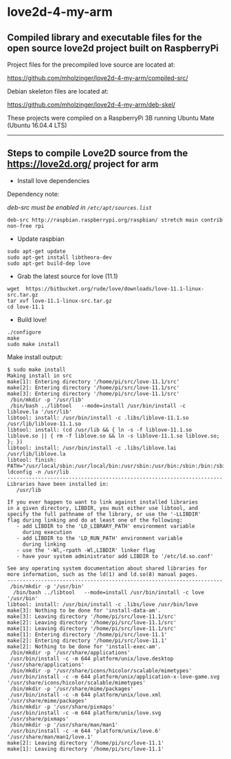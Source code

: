 # love2d-4-my-arm

## Compiled library and executable files for the open source love2d project built on RaspberryPi

Project files for the precompiled love source are located at:

https://github.com/mholzinger/love2d-4-my-arm/compiled-src/

Debian skeleton files are located at:

https://github.com/mholzinger/love2d-4-my-arm/deb-skel/

These projects were compiled on a RaspberryPi 3B running Ubuntu Mate (Ubuntu 16.04.4 LTS)

---

## Steps to compile Love2D source from the https://love2d.org/ project for arm

- Install love dependencies

Dependency note:

*deb-src must be enabled in `/etc/apt/sources.list`*

```deb-src http://raspbian.raspberrypi.org/raspbian/ stretch main contrib non-free rpi```

- Update raspbian

```
sudo apt-get update
sudo apt-get install libtheora-dev
sudo apt-get build-dep love
```

- Grab the latest source for love (11.1)

```
wget  https://bitbucket.org/rude/love/downloads/love-11.1-linux-src.tar.gz
tar xvf love-11.1-linux-src.tar.gz
cd love-11.1
```

- Build love!

```
./configure
make
sudo make install
```

Make install output:

```
$ sudo make install
Making install in src
make[1]: Entering directory '/home/pi/src/love-11.1/src'
make[2]: Entering directory '/home/pi/src/love-11.1/src'
make[3]: Entering directory '/home/pi/src/love-11.1/src'
 /bin/mkdir -p '/usr/lib'
 /bin/bash ../libtool   --mode=install /usr/bin/install -c   liblove.la '/usr/lib'
libtool: install: /usr/bin/install -c .libs/liblove-11.1.so /usr/lib/liblove-11.1.so
libtool: install: (cd /usr/lib && { ln -s -f liblove-11.1.so liblove.so || { rm -f liblove.so && ln -s liblove-11.1.so liblove.so; }; })
libtool: install: /usr/bin/install -c .libs/liblove.lai /usr/lib/liblove.la
libtool: finish: PATH="/usr/local/sbin:/usr/local/bin:/usr/sbin:/usr/bin:/sbin:/bin:/sbin" ldconfig -n /usr/lib
----------------------------------------------------------------------
Libraries have been installed in:
   /usr/lib

If you ever happen to want to link against installed libraries
in a given directory, LIBDIR, you must either use libtool, and
specify the full pathname of the library, or use the '-LLIBDIR'
flag during linking and do at least one of the following:
   - add LIBDIR to the 'LD_LIBRARY_PATH' environment variable
     during execution
   - add LIBDIR to the 'LD_RUN_PATH' environment variable
     during linking
   - use the '-Wl,-rpath -Wl,LIBDIR' linker flag
   - have your system administrator add LIBDIR to '/etc/ld.so.conf'

See any operating system documentation about shared libraries for
more information, such as the ld(1) and ld.so(8) manual pages.
----------------------------------------------------------------------
 /bin/mkdir -p '/usr/bin'
  /bin/bash ../libtool   --mode=install /usr/bin/install -c love '/usr/bin'
libtool: install: /usr/bin/install -c .libs/love /usr/bin/love
make[3]: Nothing to be done for 'install-data-am'.
make[3]: Leaving directory '/home/pi/src/love-11.1/src'
make[2]: Leaving directory '/home/pi/src/love-11.1/src'
make[1]: Leaving directory '/home/pi/src/love-11.1/src'
make[1]: Entering directory '/home/pi/src/love-11.1'
make[2]: Entering directory '/home/pi/src/love-11.1'
make[2]: Nothing to be done for 'install-exec-am'.
 /bin/mkdir -p '/usr/share/applications'
 /usr/bin/install -c -m 644 platform/unix/love.desktop '/usr/share/applications'
 /bin/mkdir -p '/usr/share/icons/hicolor/scalable/mimetypes'
 /usr/bin/install -c -m 644 platform/unix/application-x-love-game.svg '/usr/share/icons/hicolor/scalable/mimetypes'
 /bin/mkdir -p '/usr/share/mime/packages'
 /usr/bin/install -c -m 644 platform/unix/love.xml '/usr/share/mime/packages'
 /bin/mkdir -p '/usr/share/pixmaps'
 /usr/bin/install -c -m 644 platform/unix/love.svg '/usr/share/pixmaps'
 /bin/mkdir -p '/usr/share/man/man1'
 /usr/bin/install -c -m 644 'platform/unix/love.6' '/usr/share/man/man1/love.1'
make[2]: Leaving directory '/home/pi/src/love-11.1'
make[1]: Leaving directory '/home/pi/src/love-11.1'
```
